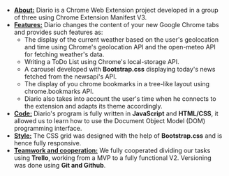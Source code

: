 <ul>
  <li>
    <strong><ins>About:</ins></strong> Diario is a Chrome Web Extension project developed in a group of three using Chrome Extension Manifest V3.
  </li>
  <li>
    <strong><ins>Features:</ins></strong> Diario changes the content of your new Google Chrome tabs and provides such features as:
    <ul>
      <li>
        The display of the current weather based on the user's geolocation and time using Chrome's geolocation API and the open-meteo API for fetching weather's data. 
      </li>
      <li>
        Writing a ToDo List using Chrome's local-storage API.
      </li>
      <li>
        A carousel developed with <strong>Bootstrap.css</strong> displaying today's news fetched from the newsapi's API.
      </li>
      <li>
        The display of you chrome bookmarks in a tree-like layout using chrome.bookmarks API.
      </li>
      <li>
        Diario also takes into account the user's time when he connects to the extension and adapts its theme accordingly.
      </li>
    </ul>
  </li>
  <li>
    <strong><ins>Code:</ins></strong> Diario's program is fully written in <strong>JavaScript</strong> and <strong>HTML/CSS</strong>, it allowed us to learn how to use the Document Object Model (DOM) programming interface.
  <li>
    <strong><ins>Style:</ins></strong> The CSS grid was designed with the help of <strong>Bootstrap.css</strong> and is hence fully responsive.
  </li>
  <li>
    <strong><ins>Teamwork and cooperation:</ins></strong> We fully cooperated dividing our tasks using <strong>Trello</strong>, working from a MVP to a fully functional V2. Versioning was done using <strong>Git and Github</strong>.
  </li>
</ul>